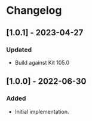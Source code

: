 # Changelog

## [1.0.1] - 2023-04-27
### Updated
- Build against Kit 105.0

## [1.0.0] - 2022-06-30
### Added
- Initial implementation.
